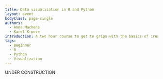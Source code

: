 ```yaml
---
title: Data visualization in R and Python
layout: event
bodyClass: page-single
authors:
  - Anna Machens
  - Karel Kroeze
introduction: A two hour course to get to grips with the basics of creating visualizations in Python and R.
tags:
  - Beginner
  - R
  - Python
  - Visualization
---
```


UNDER CONSTRUCTION
